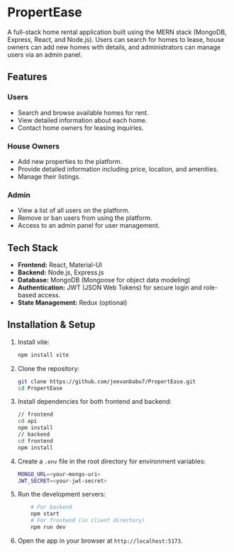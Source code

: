 
# PropertEase

A full-stack home rental application built using the MERN stack (MongoDB, Express, React, and Node.js). Users can search for homes to lease, house owners can add new homes with details, and administrators can manage users via an admin panel.

## Features

### Users
- Search and browse available homes for rent.
- View detailed information about each home.
- Contact home owners for leasing inquiries.

### House Owners
- Add new properties to the platform.
- Provide detailed information including price, location, and amenities.
- Manage their listings.

### Admin
- View a list of all users on the platform.
- Remove or ban users from using the platform.
- Access to an admin panel for user management.

## Tech Stack

- **Frontend:** React, Material-UI 
- **Backend:** Node.js, Express.js
- **Database:** MongoDB (Mongoose for object data modeling)
- **Authentication:** JWT (JSON Web Tokens) for secure login and role-based access.
- **State Management:** Redux (optional)

## Installation & Setup
1. Install vite:
	 ```bash 
	 npm install vite
2. Clone the repository:
   ```bash
   git clone https://github.com/jeevanbabu7/PropertEase.git
   cd PropertEase
3. Install dependencies for both frontend and backend:
	```bash
	// frontend
	cd api
	npm install
	// backend
	cd frontend
	npm install
4. Create a `.env` file in the root directory for environment variables:
	```bash
	MONGO_URL=<your-mongo-uri>
	JWT_SECRET=<your-jwt-secret>
5. Run the development servers:
	```bash
		# For backend
		npm start	
		# For frontend (in client directory)
		npm run dev
6. Open the app in your browser at `http://localhost:5173`.
